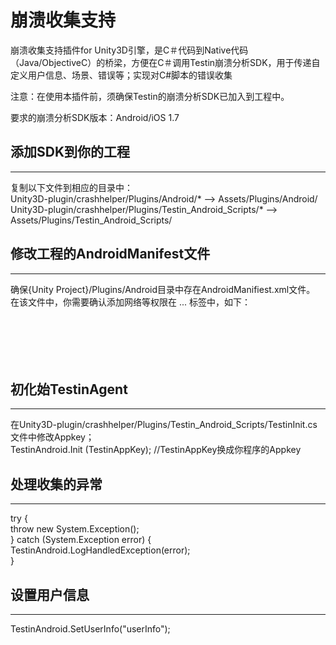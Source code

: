 崩溃收集支持
============

崩溃收集支持插件for Unity3D引擎，是C＃代码到Native代码（Java/ObjectiveC）的桥梁，方便在C＃调用Testin崩溃分析SDK，用于传递自定义用户信息、场景、错误等；实现对C#脚本的错误收集

注意：在使用本插件前，须确保Testin的崩溃分析SDK已加入到工程中。

要求的崩溃分析SDK版本：Android/iOS 1.7


## 添加SDK到你的工程
-----------
复制以下文件到相应的目录中：  
Unity3D-plugin/crashhelper/Plugins/Android/* —> Assets/Plugins/Android/  
Unity3D-plugin/crashhelper/Plugins/Testin_Android_Scripts/* —> Assets/Plugins/Testin_Android_Scripts/

## 修改工程的AndroidManifest文件
-----------
确保{Unity Project}/Plugins/Android目录中存在AndroidManifiest.xml文件。  
        在该文件中，你需要确认添加网络等权限在<manifest> ... </manifest>标签中，如下：  
        <uses-permission android:name="android.permission.INTERNET"/>  
        <uses-permission android:name="android.permission.ACCESS_NETWORK_STATE"/>  
        <uses-permission android:name="android.permission.ACCESS_WIFI_STATE"/>  
        <uses-permission android:name="android.permission.READ_PHONE_STATE"/>  
        <uses-permission android:name="android.permission.READ_LOGS"/>  
        <uses-permission android:name="android.permission.GET_TASKS"/>

## 初化始TestinAgent
-----------
在Unity3D-plugin/crashhelper/Plugins/Testin_Android_Scripts/TestinInit.cs文件中修改Appkey；  
TestinAndroid.Init (TestinAppKey); //TestinAppKey换成你程序的Appkey


## 处理收集的异常
-----------
try {  
    throw new System.Exception();  
} catch (System.Exception error) {  
    TestinAndroid.LogHandledException(error);  
}
		
## 设置用户信息
-----------
TestinAndroid.SetUserInfo("userInfo");

